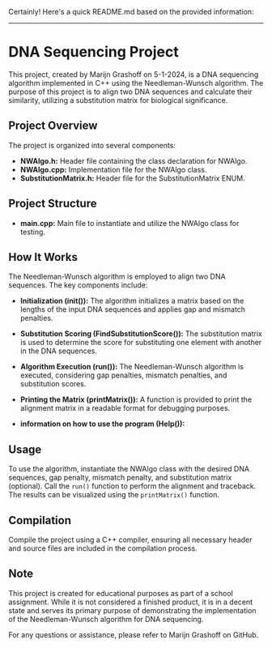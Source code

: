 Certainly! Here's a quick README.md based on the provided information:

---

# DNA Sequencing Project

This project, created by Marijn Grashoff on 5-1-2024, is a DNA sequencing algorithm implemented in C++ using the Needleman-Wunsch algorithm. The purpose of this project is to align two DNA sequences and calculate their similarity, utilizing a substitution matrix for biological significance.

## Project Overview

The project is organized into several components:

- **NWAlgo.h:** Header file containing the class declaration for NWAlgo.
- **NWAlgo.cpp:** Implementation file for the NWAlgo class.
- **SubstitutionMatrix.h:** Header file for the SubstitutionMatrix ENUM.

## Project Structure

- **main.cpp:** Main file to instantiate and utilize the NWAlgo class for testing.

## How It Works

The Needleman-Wunsch algorithm is employed to align two DNA sequences. The key components include:

- **Initialization (init()):** The algorithm initializes a matrix based on the lengths of the input DNA sequences and applies gap and mismatch penalties.

- **Substitution Scoring (FindSubstitutionScore()):** The substitution matrix is used to determine the score for substituting one element with another in the DNA sequences.

- **Algorithm Execution (run()):** The Needleman-Wunsch algorithm is executed, considering gap penalties, mismatch penalties, and substitution scores.

- **Printing the Matrix (printMatrix()):** A function is provided to print the alignment matrix in a readable format for debugging purposes.

- **information on how to use the program (Help()):** 


## Usage

To use the algorithm, instantiate the NWAlgo class with the desired DNA sequences, gap penalty, mismatch penalty, and substitution matrix (optional). Call the `run()` function to perform the alignment and traceback. The results can be visualized using the `printMatrix()` function.

## Compilation

Compile the project using a C++ compiler, ensuring all necessary header and source files are included in the compilation process.

## Note

This project is created for educational purposes as part of a school assignment. While it is not considered a finished product, it is in a decent state and serves its primary purpose of demonstrating the implementation of the Needleman-Wunsch algorithm for DNA sequencing.

For any questions or assistance, please refer to Marijn Grashoff on GitHub.